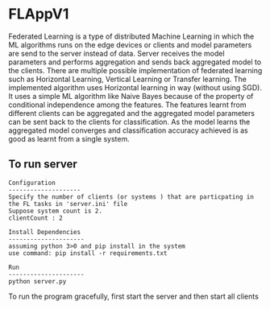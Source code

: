 # FLAppV1
 Federated Learning is a type of distributed Machine Learning in which the
 ML algorithms runs on the edge devices or clients and model parameters are 
 send to the server instead of data. Server receives the model parameters 
 and performs aggregation and sends back aggregated model to the clients. 
 There are multiple possible implementation of federated learning such as
 Horizontal Learning, Vertical Learning or Transfer learning. The implemented 
 algorithm uses Horizontal learning in way (without using SGD). It uses a 
 simple ML algorithm like Naive Bayes because of the property of conditional
 independence among the features. The features learnt from different clients
 can be aggregated and the aggregated model parameters can be sent back to the 
 clients for classification. As the model learns the aggregated model converges 
 and classification accuracy achieved is as good as learnt from a single system.
 

To run server
------------------------------
	Configuration 
	--------------------
	Specify the number of clients (or systems ) that are particpating in the FL tasks in 'server.ini' file
	Suppose system count is 2.
	clientCount : 2

	Install Dependencies
	---------------------
	assuming python 3>0 and pip install in the system
	use command: pip install -r requirements.txt

	Run
	---------------------
	python server.py


To run the program gracefully, first start the server and then start all clients 
